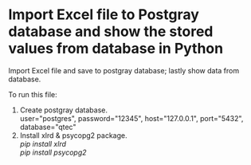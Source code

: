# Import Excel file to Postgray database and show the stored values from database in Python
Import Excel file and save to postgray database; lastly show data from database.

To run this file:
1. Create postgray database. <br>
    user="postgres", password="12345", host="127.0.0.1", port="5432", database="qtec" <br>
2. Install xlrd & psycopg2 package. <br>
    <em>pip install xlrd<em> <br>
    <em>pip install psycopg2<em>
